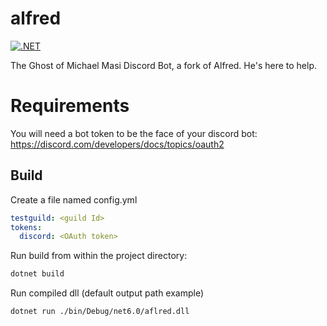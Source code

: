 # alfred

[![.NET](https://github.com/jbies121/alfred/actions/workflows/dotnet.yml/badge.svg?branch=develop)](https://github.com/jbies121/alfred/actions/workflows/dotnet.yml)

The Ghost of Michael Masi Discord Bot, a fork of Alfred. He's here to help.

# Requirements
You will need a bot token to be the face of your discord bot: https://discord.com/developers/docs/topics/oauth2

## Build
Create a file named config.yml

```yaml
testguild: <guild Id>
tokens:
  discord: <OAuth token>
```

Run build from within the project directory:
```bash
dotnet build
```

Run compiled dll (default output path example)
```bash
dotnet run ./bin/Debug/net6.0/aflred.dll
```

